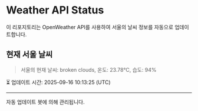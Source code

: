 
# Weather API Status

이 리포지토리는 OpenWeather API를 사용하여 서울의 날씨 정보를 자동으로 업데이트합니다.

## 현재 서울 날씨
> 서울의 현재 날씨: broken clouds, 온도: 23.78°C, 습도: 94%

⏳ 업데이트 시간: 2025-09-16 10:13:25 (UTC)

---
자동 업데이트 봇에 의해 관리됩니다.
